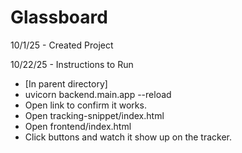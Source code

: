 # Glassboard

10/1/25 - Created Project

10/22/25 - Instructions to Run
- [In parent directory]
- uvicorn backend.main.app --reload
- Open link to confirm it works.
- Open tracking-snippet/index.html
- Open frontend/index.html
- Click buttons and watch it show up on the tracker.